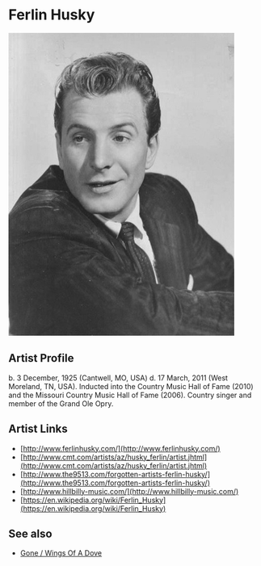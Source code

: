 # Ferlin Husky

![](../../assets/artists/Ferlin_Husky.png)

## Artist Profile

b. 3 December, 1925 (Cantwell, MO, USA) d. 17 March, 2011 (West Moreland, TN, USA). Inducted into the Country Music Hall of Fame (2010) and the Missouri Country Music Hall of Fame (2006). Country singer and member of the Grand Ole Opry. 

## Artist Links

- [http://www.ferlinhusky.com/](http://www.ferlinhusky.com/)
- [http://www.cmt.com/artists/az/husky_ferlin/artist.jhtml](http://www.cmt.com/artists/az/husky_ferlin/artist.jhtml)
- [http://www.the9513.com/forgotten-artists-ferlin-husky/](http://www.the9513.com/forgotten-artists-ferlin-husky/)
- [http://www.hillbilly-music.com/](http://www.hillbilly-music.com/)
- [https://en.wikipedia.org/wiki/Ferlin_Husky](https://en.wikipedia.org/wiki/Ferlin_Husky)


## See also

- [Gone / Wings Of A Dove](Gone_-_Wings_Of_A_Dove.md)
